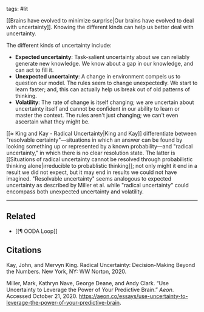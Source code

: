 tags: #lit 

[[Brains have evolved to minimize surprise|Our brains have evolved to deal with uncertainty]]. Knowing the different kinds can help us better deal with uncertainty. 

The different kinds of uncertainty include: 
- **Expected uncertainty**: Task-salient uncertainty about we can reliably generate new knowledge. We know about a gap in our knowledge, and can act to fill it.
- **Unexpected uncertainty**: A change in environment compels us to question our model. The rules seem to change unexpectedly. We start to learn faster; and, this can actually help us break out of old patterns of thinking.
- **Volatility**: The rate of change is itself changing; we are uncertain about uncertainty itself and cannot be confident in our ability to learn or master the context. The rules aren't just changing; we can't even ascertain what they might be. 

[[≈ King and Kay - Radical Uncertainty|King and Kay]] differentiate between "resolvable certainty"—situations in which an answer can be found by looking something up or represented by a known probability—and "radical uncertainty," in which there is no clear resolution state. The latter is [[Situations of radical uncertainty cannot be resolved through probabilistic thinking alone|irreducible to probablistic thinking]]; not only might it end in a result we did not expect, but it may end in results we could not have imagined. "Resolvable uncertainty" seems analogous to expected uncertainty as described by Miller et al. while "radical uncertainty" could encompass both unexpected uncertainty and volatility. 

---
## Related
- [[¶ OODA Loop]]

## Citations
Kay, John, and Mervyn King. Radical Uncertainty: Decision-Making Beyond the Numbers. New York, NY: WW Norton, 2020.

Miller, Mark, Kathryn Nave, George Deane, and Andy Clark. “Use Uncertainty to Leverage the Power of Your Predictive Brain.” *Aeon*. Accessed October 21, 2020. https://aeon.co/essays/use-uncertainty-to-leverage-the-power-of-your-predictive-brain.

